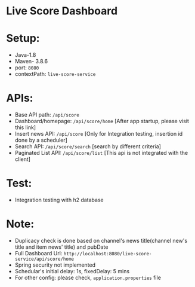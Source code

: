 # Live Score Dashboard

# Setup:
- Java-1.8
- Maven- 3.8.6
- port: `8080`
- contextPath: `live-score-service`


# APIs:

- Base API path: `/api/score`
- Dashboard/homepage: `/api/score/home` [After app startup, please visit this link]
- Insert news API: `/api/score` [Only for Integration testing, insertion id done by a scheduler]
- Search API: `/api/score/search` [search by different criteria]
- Paginated List API: `/api/score/list` [This api is not integrated with the client]



# Test:

- Integration testing with h2 database 


# Note:

- Duplicacy check is done based on channel's news title(channel new's title and item news' title) and pubDate
- Full Dashboard Url: `http://localhost:8080/live-score-service/api/score/home`
- Spring security not implemented
- Schedular's initial delay: 1s, fixedDelay: 5 mins
- For other config: please check, `application.properties` file

